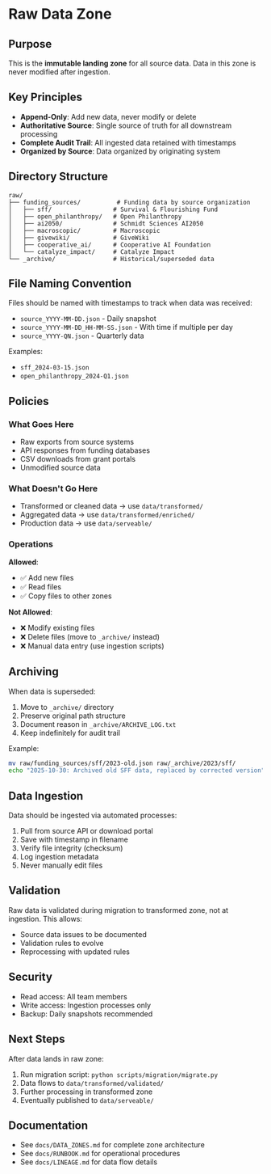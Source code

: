 # Raw Data Zone

## Purpose

This is the **immutable landing zone** for all source data. Data in this zone is never modified after ingestion.

## Key Principles

- **Append-Only**: Add new data, never modify or delete
- **Authoritative Source**: Single source of truth for all downstream processing
- **Complete Audit Trail**: All ingested data retained with timestamps
- **Organized by Source**: Data organized by originating system

## Directory Structure

```
raw/
├── funding_sources/          # Funding data by source organization
│   ├── sff/                 # Survival & Flourishing Fund
│   ├── open_philanthropy/   # Open Philanthropy
│   ├── ai2050/              # Schmidt Sciences AI2050
│   ├── macroscopic/         # Macroscopic
│   ├── givewiki/            # GiveWiki
│   ├── cooperative_ai/      # Cooperative AI Foundation
│   └── catalyze_impact/     # Catalyze Impact
└── _archive/                # Historical/superseded data
```

## File Naming Convention

Files should be named with timestamps to track when data was received:

- `source_YYYY-MM-DD.json` - Daily snapshot
- `source_YYYY-MM-DD_HH-MM-SS.json` - With time if multiple per day
- `source_YYYY-QN.json` - Quarterly data

Examples:
- `sff_2024-03-15.json`
- `open_philanthropy_2024-Q1.json`

## Policies

### What Goes Here
- Raw exports from source systems
- API responses from funding databases
- CSV downloads from grant portals
- Unmodified source data

### What Doesn't Go Here
- Transformed or cleaned data → use `data/transformed/`
- Aggregated data → use `data/transformed/enriched/`
- Production data → use `data/serveable/`

### Operations

**Allowed**:
- ✅ Add new files
- ✅ Read files
- ✅ Copy files to other zones

**Not Allowed**:
- ❌ Modify existing files
- ❌ Delete files (move to `_archive/` instead)
- ❌ Manual data entry (use ingestion scripts)

## Archiving

When data is superseded:

1. Move to `_archive/` directory
2. Preserve original path structure
3. Document reason in `_archive/ARCHIVE_LOG.txt`
4. Keep indefinitely for audit trail

Example:
```bash
mv raw/funding_sources/sff/2023-old.json raw/_archive/2023/sff/
echo "2025-10-30: Archived old SFF data, replaced by corrected version" >> raw/_archive/ARCHIVE_LOG.txt
```

## Data Ingestion

Data should be ingested via automated processes:

1. Pull from source API or download portal
2. Save with timestamp in filename
3. Verify file integrity (checksum)
4. Log ingestion metadata
5. Never manually edit files

## Validation

Raw data is validated during migration to transformed zone, not at ingestion. This allows:

- Source data issues to be documented
- Validation rules to evolve
- Reprocessing with updated rules

## Security

- Read access: All team members
- Write access: Ingestion processes only
- Backup: Daily snapshots recommended

## Next Steps

After data lands in raw zone:

1. Run migration script: `python scripts/migration/migrate.py`
2. Data flows to `data/transformed/validated/`
3. Further processing in transformed zone
4. Eventually published to `data/serveable/`

## Documentation

- See `docs/DATA_ZONES.md` for complete zone architecture
- See `docs/RUNBOOK.md` for operational procedures
- See `docs/LINEAGE.md` for data flow details
